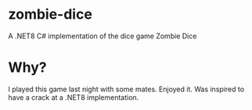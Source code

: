 # zombie-dice
A .NET8 C# implementation of the dice game Zombie Dice

# Why?
I played this game last night with some mates. Enjoyed it. Was inspired to have
a crack at a .NET8 implementation.


